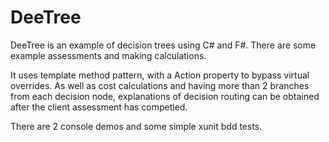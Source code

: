 DeeTree
=======

DeeTree is an example of decision trees using C# and F#. 
There  are some example assessments and making calculations.

It uses template method pattern, with a Action<T> property to bypass virtual overrides. 
As well as cost calculations and having more than 2 branches from each decision node, explanations of decision routing can be obtained after the client assessment has competled.

There are 2 console demos and some simple xunit bdd tests.




